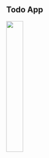## Todo App
<img src="https://github.com/HyemCha/goorm-challenges/assets/89293165/1bf1b1b1-1361-42a8-b699-598e4eba63b6" width="30%" height="30%">
